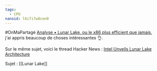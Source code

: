 ```yaml
---
tags:
  - CPU
nanoid: l6ifi7w8cen0
---
```

#OnMaPartagé  [Analyse • Lunar Lake, ou le x86 plus efficient que jamais](https://hardwareand.co/dossiers/cpu/analyse-lunar-lake-ou-l-x86-plus-efficient-que-jamais), j'ai appris beaucoup de choses intéressantes 👌.

Sur le même sujet, voici le thread Hacker News : [Intel Unveils Lunar Lake Architecture](https://news.ycombinator.com/item?id=40570356)

Sujet : [[Lunar Lake]]
